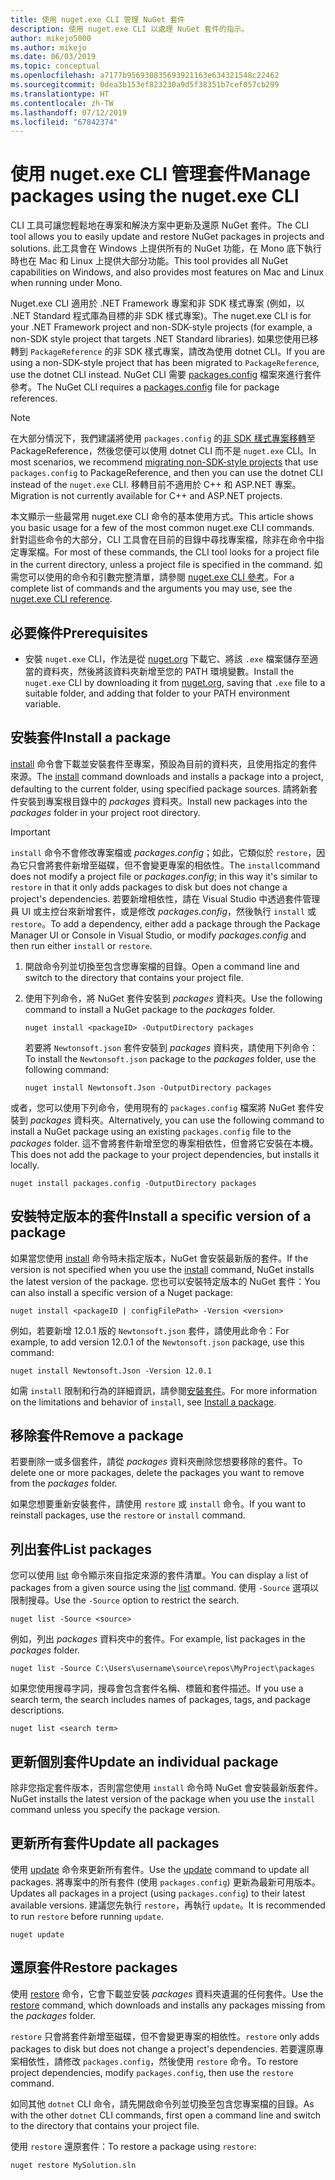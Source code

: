```yaml
---
title: 使用 nuget.exe CLI 管理 NuGet 套件
description: 使用 nuget.exe CLI 以處理 NuGet 套件的指示。
author: mikejo5000
ms.author: mikejo
ms.date: 06/03/2019
ms.topic: conceptual
ms.openlocfilehash: a7177b956930835693921163e634321548c22462
ms.sourcegitcommit: 0dea3b153ef823230a9d5f38351b7cef057cb299
ms.translationtype: HT
ms.contentlocale: zh-TW
ms.lasthandoff: 07/12/2019
ms.locfileid: "67842374"
---
```

# <a name="manage-packages-using-the-nugetexe-cli"></a><span data-ttu-id="a0b9c-103">使用 nuget.exe CLI 管理套件</span><span class="sxs-lookup"><span data-stu-id="a0b9c-103">Manage packages using the nuget.exe CLI</span></span>

<span data-ttu-id="a0b9c-104">CLI 工具可讓您輕鬆地在專案和解決方案中更新及還原 NuGet 套件。</span><span class="sxs-lookup"><span data-stu-id="a0b9c-104">The CLI tool allows you to easily update and restore NuGet packages in projects and solutions.</span></span> <span data-ttu-id="a0b9c-105">此工具會在 Windows 上提供所有的 NuGet 功能，在 Mono 底下執行時也在 Mac 和 Linux 上提供大部分功能。</span><span class="sxs-lookup"><span data-stu-id="a0b9c-105">This tool provides all NuGet capabilities on Windows, and also provides most features on Mac and Linux when running under Mono.</span></span>

<span data-ttu-id="a0b9c-106">Nuget.exe CLI 適用於 .NET Framework 專案和非 SDK 樣式專案 (例如，以 .NET Standard 程式庫為目標的非 SDK 樣式專案)。</span><span class="sxs-lookup"><span data-stu-id="a0b9c-106">The nuget.exe CLI is for your .NET Framework project and non-SDK-style projects (for example, a non-SDK style project that targets .NET Standard libraries).</span></span> <span data-ttu-id="a0b9c-107">如果您使用已移轉到 `PackageReference` 的非 SDK 樣式專案，請改為使用 dotnet CLI。</span><span class="sxs-lookup"><span data-stu-id="a0b9c-107">If you are using a non-SDK-style project that has been migrated to `PackageReference`, use the dotnet CLI instead.</span></span> <span data-ttu-id="a0b9c-108">NuGet CLI 需要 [packages.config](../reference/packages-config.md) 檔案來進行套件參考。</span><span class="sxs-lookup"><span data-stu-id="a0b9c-108">The NuGet CLI requires a [packages.config](../reference/packages-config.md) file for package references.</span></span>

> [!NOTE]
> <span data-ttu-id="a0b9c-109">在大部分情況下，我們建議將使用 `packages.config` 的[非 SDK 樣式專案移轉](../reference/migrate-packages-config-to-package-reference.md)至 PackageReference，然後您便可以使用 dotnet CLI 而不是 `nuget.exe` CLI。</span><span class="sxs-lookup"><span data-stu-id="a0b9c-109">In most scenarios, we recommend [migrating non-SDK-style projects](../reference/migrate-packages-config-to-package-reference.md) that use `packages.config` to PackageReference, and then you can use the dotnet CLI instead of the `nuget.exe` CLI.</span></span> <span data-ttu-id="a0b9c-110">移轉目前不適用於 C++ 和 ASP.NET 專案。</span><span class="sxs-lookup"><span data-stu-id="a0b9c-110">Migration is not currently available for C++ and ASP.NET projects.</span></span>

<span data-ttu-id="a0b9c-111">本文顯示一些最常用 nuget.exe CLI 命令的基本使用方式。</span><span class="sxs-lookup"><span data-stu-id="a0b9c-111">This article shows you basic usage for a few of the most common nuget.exe CLI commands.</span></span> <span data-ttu-id="a0b9c-112">針對這些命令的大部分，CLI 工具會在目前的目錄中尋找專案檔，除非在命令中指定專案檔。</span><span class="sxs-lookup"><span data-stu-id="a0b9c-112">For most of these commands, the CLI tool looks for a project file in the current directory, unless a project file is specified in the command.</span></span> <span data-ttu-id="a0b9c-113">如需您可以使用的命令和引數完整清單，請參閱 [nuget.exe CLI 參考](../tools/nuget-exe-cli-reference.md)。</span><span class="sxs-lookup"><span data-stu-id="a0b9c-113">For a complete list of commands and the arguments you may use, see the [nuget.exe CLI reference](../tools/nuget-exe-cli-reference.md).</span></span>

## <a name="prerequisites"></a><span data-ttu-id="a0b9c-114">必要條件</span><span class="sxs-lookup"><span data-stu-id="a0b9c-114">Prerequisites</span></span>

- <span data-ttu-id="a0b9c-115">安裝 `nuget.exe` CLI，作法是從 [nuget.org](https://dist.nuget.org/win-x86-commandline/latest/nuget.exe) 下載它、將該 `.exe` 檔案儲存至適當的資料夾，然後將該資料夾新增至您的 PATH 環境變數。</span><span class="sxs-lookup"><span data-stu-id="a0b9c-115">Install the `nuget.exe` CLI by downloading it from [nuget.org](https://dist.nuget.org/win-x86-commandline/latest/nuget.exe), saving that `.exe` file to a suitable folder, and adding that folder to your PATH environment variable.</span></span>

## <a name="install-a-package"></a><span data-ttu-id="a0b9c-116">安裝套件</span><span class="sxs-lookup"><span data-stu-id="a0b9c-116">Install a package</span></span>

<span data-ttu-id="a0b9c-117">[install](../tools/cli-ref-install.md) 命令會下載並安裝套件至專案，預設為目前的資料夾，且使用指定的套件來源。</span><span class="sxs-lookup"><span data-stu-id="a0b9c-117">The [install](../tools/cli-ref-install.md) command downloads and installs a package into a project, defaulting to the current folder, using specified package sources.</span></span> <span data-ttu-id="a0b9c-118">請將新套件安裝到專案根目錄中的 *packages* 資料夾。</span><span class="sxs-lookup"><span data-stu-id="a0b9c-118">Install new packages into the *packages* folder in your project root directory.</span></span>

> [!IMPORTANT]
> <span data-ttu-id="a0b9c-119">`install` 命令不會修改專案檔或 *packages.config*；如此，它類似於 `restore`，因為它只會將套件新增至磁碟，但不會變更專案的相依性。</span><span class="sxs-lookup"><span data-stu-id="a0b9c-119">The `install`command does not modify a project file or *packages.config*; in this way it's similar to `restore` in that it only adds packages to disk but does not change a project's dependencies.</span></span> <span data-ttu-id="a0b9c-120">若要新增相依性，請在 Visual Studio 中透過套件管理員 UI 或主控台來新增套件，或是修改 *packages.config*，然後執行 `install` 或 `restore`。</span><span class="sxs-lookup"><span data-stu-id="a0b9c-120">To add a dependency, either add a package through the Package Manager UI or Console in Visual Studio, or modify *packages.config* and then run either `install` or `restore`.</span></span>

1. <span data-ttu-id="a0b9c-121">開啟命令列並切換至包含您專案檔的目錄。</span><span class="sxs-lookup"><span data-stu-id="a0b9c-121">Open a command line and switch to the directory that contains your project file.</span></span>

2. <span data-ttu-id="a0b9c-122">使用下列命令，將 NuGet 套件安裝到 *packages* 資料夾。</span><span class="sxs-lookup"><span data-stu-id="a0b9c-122">Use the following command to install a NuGet package to the *packages* folder.</span></span>

    ```cli
    nuget install <packageID> -OutputDirectory packages
    ```

    <span data-ttu-id="a0b9c-123">若要將 `Newtonsoft.json` 套件安裝到 *packages* 資料夾，請使用下列命令：</span><span class="sxs-lookup"><span data-stu-id="a0b9c-123">To install the `Newtonsoft.json` package to the *packages* folder, use the following command:</span></span>

    ```cli
    nuget install Newtonsoft.Json -OutputDirectory packages
    ```

<span data-ttu-id="a0b9c-124">或者，您可以使用下列命令，使用現有的 `packages.config` 檔案將 NuGet 套件安裝到 *packages* 資料夾。</span><span class="sxs-lookup"><span data-stu-id="a0b9c-124">Alternatively, you can use the following command to install a NuGet package using an existing `packages.config` file to the *packages* folder.</span></span> <span data-ttu-id="a0b9c-125">這不會將套件新增至您的專案相依性，但會將它安裝在本機。</span><span class="sxs-lookup"><span data-stu-id="a0b9c-125">This does not add the package to your project dependencies, but installs it locally.</span></span>

```cli
nuget install packages.config -OutputDirectory packages
```

## <a name="install-a-specific-version-of-a-package"></a><span data-ttu-id="a0b9c-126">安裝特定版本的套件</span><span class="sxs-lookup"><span data-stu-id="a0b9c-126">Install a specific version of a package</span></span>

<span data-ttu-id="a0b9c-127">如果當您使用 [install](../tools/cli-ref-install.md) 命令時未指定版本，NuGet 會安裝最新版的套件。</span><span class="sxs-lookup"><span data-stu-id="a0b9c-127">If the version is not specified when you use the [install](../tools/cli-ref-install.md) command, NuGet installs the latest version of the package.</span></span> <span data-ttu-id="a0b9c-128">您也可以安裝特定版本的 NuGet 套件：</span><span class="sxs-lookup"><span data-stu-id="a0b9c-128">You can also install a specific version of a Nuget package:</span></span>

```cli
nuget install <packageID | configFilePath> -Version <version>
```

<span data-ttu-id="a0b9c-129">例如，若要新增 12.0.1 版的 `Newtonsoft.json` 套件，請使用此命令：</span><span class="sxs-lookup"><span data-stu-id="a0b9c-129">For example, to add version 12.0.1 of the `Newtonsoft.json` package, use this command:</span></span>

```cli
nuget install Newtonsoft.Json -Version 12.0.1
```

<span data-ttu-id="a0b9c-130">如需 `install` 限制和行為的詳細資訊，請參閱[安裝套件](#install-a-package)。</span><span class="sxs-lookup"><span data-stu-id="a0b9c-130">For more information on the limitations and behavior of `install`, see [Install a package](#install-a-package).</span></span>

## <a name="remove-a-package"></a><span data-ttu-id="a0b9c-131">移除套件</span><span class="sxs-lookup"><span data-stu-id="a0b9c-131">Remove a package</span></span>

<span data-ttu-id="a0b9c-132">若要刪除一或多個套件，請從 *packages* 資料夾刪除您想要移除的套件。</span><span class="sxs-lookup"><span data-stu-id="a0b9c-132">To delete one or more packages, delete the packages you want to remove from the *packages* folder.</span></span>

<span data-ttu-id="a0b9c-133">如果您想要重新安裝套件，請使用 `restore` 或 `install` 命令。</span><span class="sxs-lookup"><span data-stu-id="a0b9c-133">If you want to reinstall packages, use the `restore` or `install` command.</span></span>

## <a name="list-packages"></a><span data-ttu-id="a0b9c-134">列出套件</span><span class="sxs-lookup"><span data-stu-id="a0b9c-134">List packages</span></span>

<span data-ttu-id="a0b9c-135">您可以使用 [list](../tools/cli-ref-list.md) 命令顯示來自指定來源的套件清單。</span><span class="sxs-lookup"><span data-stu-id="a0b9c-135">You can display a list of packages from a given source using the [list](../tools/cli-ref-list.md) command.</span></span> <span data-ttu-id="a0b9c-136">使用 `-Source` 選項以限制搜尋。</span><span class="sxs-lookup"><span data-stu-id="a0b9c-136">Use the `-Source` option to restrict the search.</span></span>

```cli
nuget list -Source <source>
```

<span data-ttu-id="a0b9c-137">例如，列出 *packages* 資料夾中的套件。</span><span class="sxs-lookup"><span data-stu-id="a0b9c-137">For example, list packages in the *packages* folder.</span></span>

```cli
nuget list -Source C:\Users\username\source\repos\MyProject\packages
```

<span data-ttu-id="a0b9c-138">如果您使用搜尋字詞，搜尋會包含套件名稱、標籤和套件描述。</span><span class="sxs-lookup"><span data-stu-id="a0b9c-138">If you use a search term, the search includes names of packages, tags, and package descriptions.</span></span>

```cli
nuget list <search term>
```

## <a name="update-an-individual-package"></a><span data-ttu-id="a0b9c-139">更新個別套件</span><span class="sxs-lookup"><span data-stu-id="a0b9c-139">Update an individual package</span></span>

<span data-ttu-id="a0b9c-140">除非您指定套件版本，否則當您使用 `install` 命令時 NuGet 會安裝最新版套件。</span><span class="sxs-lookup"><span data-stu-id="a0b9c-140">NuGet installs the latest version of the package when you use the `install` command unless you specify the package version.</span></span>

## <a name="update-all-packages"></a><span data-ttu-id="a0b9c-141">更新所有套件</span><span class="sxs-lookup"><span data-stu-id="a0b9c-141">Update all packages</span></span>

<span data-ttu-id="a0b9c-142">使用 [update](../tools/cli-ref-update.md) 命令來更新所有套件。</span><span class="sxs-lookup"><span data-stu-id="a0b9c-142">Use the [update](../tools/cli-ref-update.md) command to update all packages.</span></span> <span data-ttu-id="a0b9c-143">將專案中的所有套件 (使用 `packages.config`) 更新為最新可用版本。</span><span class="sxs-lookup"><span data-stu-id="a0b9c-143">Updates all packages in a project (using `packages.config`) to their latest available versions.</span></span> <span data-ttu-id="a0b9c-144">建議您先執行 `restore`，再執行 `update`。</span><span class="sxs-lookup"><span data-stu-id="a0b9c-144">It is recommended to run `restore` before running `update`.</span></span>

```cli
nuget update
```

## <a name="restore-packages"></a><span data-ttu-id="a0b9c-145">還原套件</span><span class="sxs-lookup"><span data-stu-id="a0b9c-145">Restore packages</span></span>

<span data-ttu-id="a0b9c-146">使用 [restore](../tools/cli-ref-restore.md) 命令，它會下載並安裝 *packages* 資料夾遺漏的任何套件。</span><span class="sxs-lookup"><span data-stu-id="a0b9c-146">Use the [restore](../tools/cli-ref-restore.md) command, which downloads and installs any packages missing from the *packages* folder.</span></span>

<span data-ttu-id="a0b9c-147">`restore` 只會將套件新增至磁碟，但不會變更專案的相依性。</span><span class="sxs-lookup"><span data-stu-id="a0b9c-147">`restore` only adds packages to disk but does not change a project's dependencies.</span></span> <span data-ttu-id="a0b9c-148">若要還原專案相依性，請修改 `packages.config`，然後使用 `restore` 命令。</span><span class="sxs-lookup"><span data-stu-id="a0b9c-148">To restore project dependencies, modify `packages.config`, then use the `restore` command.</span></span>

<span data-ttu-id="a0b9c-149">如同其他 `dotnet` CLI 命令，請先開啟命令列並切換至包含您專案檔的目錄。</span><span class="sxs-lookup"><span data-stu-id="a0b9c-149">As with the other `dotnet` CLI commands, first open a command line and switch to the directory that contains your project file.</span></span>

<span data-ttu-id="a0b9c-150">使用 `restore` 還原套件：</span><span class="sxs-lookup"><span data-stu-id="a0b9c-150">To restore a package using `restore`:</span></span>

```cli
nuget restore MySolution.sln
```